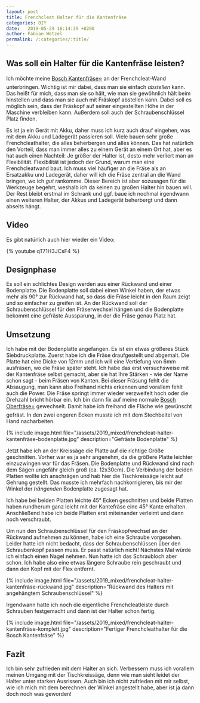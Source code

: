 ```yaml
---
layout: post
title: Frenchcleat Halter für die Kantenfräse
categories: DIY
date:   2019-05-29 16:14:39 +0200
author: Fabian Wetzel
permalink: /:categories/:title/
---
```

## Was soll ein Halter für die Kantenfräse leisten?

Ich möchte meine [Bosch Kantenfräse⭐](https://amzn.to/2WtmP4k) an der Frenchcleat-Wand unterbringen. Wichtig ist mir dabei, dass man sie einfach *abstellen* kann. Das heißt für mich, dass man sie so hält, wie man sie gewöhnlich hält beim hinstellen und dass man sie auch mit Fräskopf abstellen kann. Dabei soll es möglich sein, dass der Fräskopf auf seiner eingestellten Höhe in der Maschine verbleiben kann. Außerdem soll auch der Schraubenschlüssel Platz finden.

Es ist ja ein Gerät mit Akku, daher muss ich kurz auch drauf eingehen, was mit dem Akku und Ladegerät passieren soll. Viele bauen sehr große Frenchcleathalter, die alles beherbergen und alles können. Das hat natürlich den Vorteil, dass man immer alles zu einem Gerät an einem Ort hat, aber es hat auch einen Nachteil: Je größer der Halter ist, desto mehr verliert man an Flexibilität. Flexibilität ist jedoch der Grund, warum man eine Frenchcleatwand baut. Ich muss viel häufiger an die Fräse als an Ersatzakku und Ladegerät, daher will ich die Fräse zentral an die Wand bringen, wo ich *gut* rankomme. Dieser Bereich ist aber sozusagen für die Werkzeuge begehrt, weshalb ich da keinen zu großen Halter hin bauen will. Der Rest bleibt erstmal im Schrank und ggf. baue ich nochmal irgendwann einen weiteren Halter, der Akkus und Ladegerät beherbergt und dann abseits hängt.

## Video

Es gibt natürlich auch hier wieder ein Video:

{% youtube qT71H3JCsF4 %}

## Designphase

Es soll ein schlichtes Design werden aus einer Rückwand und einer Bodenplatte. Die Bodenplatte soll dabei einen Winkel haben, der etwas mehr als 90° zur Rückwand hat, so dass die Fräse leicht in den Raum zeigt und so einfacher zu greifen ist. An der Rückwand soll der Schraubenschlüssel für den Fräserwechsel hängen und die Bodenplatte bekommt eine gefräste Aussparung, in der die Fräse genau Platz hat.

## Umsetzung

Ich habe mit der Bodenplatte angefangen. Es ist ein etwas größeres Stück Siebdruckplatte. Zuerst habe ich die Fräse draufgestellt und abgemalt. Die Platte hat eine Dicke von 12mm und ich will eine Vertiefung von 6mm ausfräsen, wo die Fräse später steht. Ich habe das erst versuchsweise mit der Kantenfräse selbst gemacht, aber sie hat Ihre Stärken - wie der Name schon sagt - beim Fräsen von Kanten. Bei dieser Fräsung fehlt die Absaugung, man kann also Freihand nichts erkennen und vorallem fehlt auch die Power. Die Fräse springt immer wieder verzweifelt hoch oder die Drehzahl bricht hörbar ein. Ich bin dann fix auf meine normale [Bosch Oberfräse⭐](https://amzn.to/2Wq0rJ8) gewechselt. Damit habe ich freihand die Fläche wie gewünscht gefräst. In den zwei engeren Ecken musste ich mit dem Stechbeitel von Hand nacharbeiten.

{% include image.html file="/assets/2019_mixed/frenchcleat-halter-kantenfräse-bodenplatte.jpg" description="Gefräste Bodenplatte" %}

Jetzt habe ich an der Kreissäge die Platte auf die richtige Größe geschnitten. Vorher war es ja sehr angenehm, da die größere Platte leichter einzuzwingen war für das Fräsen. Die Bodenplatte und Rückwand sind nach dem Sägen ungefähr gleich groß (ca. 12x30cm). Die Verbindung der beiden Platten wollte ich anschrägen und hab hier die Tischkreissäge leicht auf Gehrung gestellt. Das musste ich mehrfach nachkorrigieren, bis mir der Winkel der *hängenden* Bodenplatte zugesagt hat.

Ich habe bei beiden Platten leichte 45° Ecken geschnitten und beide Platten haben rundherum ganz leicht mit der Kantefräse eine 45° Kante erhalten. Anschließend habe ich beide Platten erst miteinander verleimt und dann noch verschraubt.

Um nun den Schraubenschlüssel für den Fräskopfwechsel an der Rückwand aufnehmen zu können, habe ich eine Schraube vorgesehen. Leider hatte ich nicht bedacht, dass der Schraubenschlüssen über den Schraubenkopf passen muss. Er passt natürlich nicht! Nächstes Mal würde ich einfach einen Nagel nehmen. Nun hatte ich das Schraubloch aber schon. Ich habe also eine etwas längere Schraube rein geschraubt und dann den Kopf mit der Flex entfernt.

{% include image.html file="/assets/2019_mixed/frenchcleat-halter-kantenfräse-rückwand.jpg" description="Rückwand des Halters mit angehängtem Schraubenschlüssel" %}

Irgendwann hatte ich noch die eigentliche Frenchcleatleiste durch Schrauben festgemacht und dann ist der Halter schon fertig.

{% include image.html file="/assets/2019_mixed/frenchcleat-halter-kantenfräse-komplett.jpg" description="Fertiger Frenchcleathalter für die Bosch Kantenfräse" %}

## Fazit

Ich bin sehr zufrieden mit dem Halter an sich. Verbessern muss ich vorallem meinen Umgang mit der Tischkreissäge, denn wie man sieht leidet der Halter unter starken Ausrissen. Auch bin ich nicht zufrieden mit mir selbst, wie ich mich mit dem berechnen der Winkel angestellt habe, aber ist ja dann doch noch was geworden!

